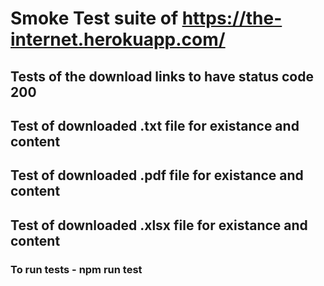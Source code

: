 # Smoke Test suite of https://the-internet.herokuapp.com/ 
## Tests of the download links to have status code 200
## Test of downloaded .txt file for existance and content
## Test of downloaded .pdf file for existance and content
## Test of downloaded .xlsx file for existance and content

### To run tests - npm run test
